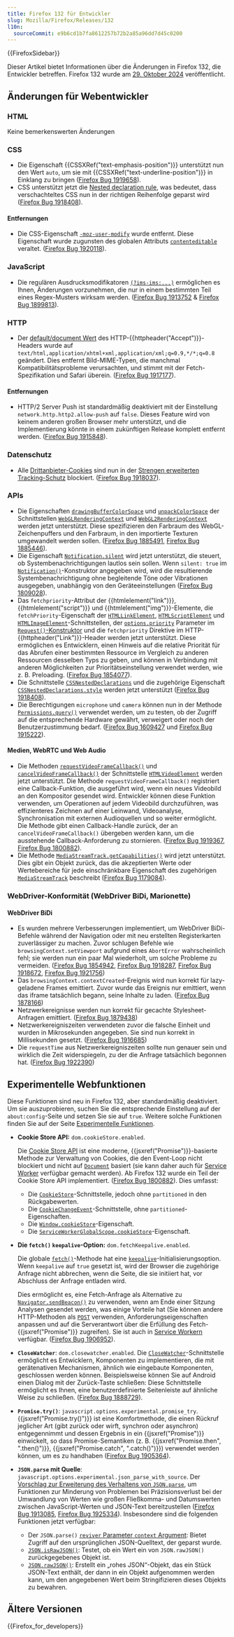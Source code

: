 ```yaml
---
title: Firefox 132 für Entwickler
slug: Mozilla/Firefox/Releases/132
l10n:
  sourceCommit: e9b6cd1b7fa8612257b72b2a85a96dd7d45c0200
---
```


{{FirefoxSidebar}}

Dieser Artikel bietet Informationen über die Änderungen in Firefox 132, die Entwickler betreffen. Firefox 132 wurde am [29. Oktober 2024](https://whattrainisitnow.com/release/?version=132) veröffentlicht.

## Änderungen für Webentwickler

### HTML

Keine bemerkenswerten Änderungen

### CSS

- Die Eigenschaft {{CSSXRef("text-emphasis-position")}} unterstützt nun den Wert `auto`, um sie mit {{CSSXRef("text-underline-position")}} in Einklang zu bringen ([Firefox Bug 1919658](https://bugzil.la/1919658)).
- CSS unterstützt jetzt die [Nested declaration rule](/de/docs/Web/API/CSSNestedDeclarations#nested_declarations_rule), was bedeutet, dass verschachteltes CSS nun in der richtigen Reihenfolge geparst wird ([Firefox Bug 1918408](https://bugzil.la/1918408)).

#### Entfernungen

- Die CSS-Eigenschaft [`-moz-user-modify`](/de/docs/Web/CSS/user-modify) wurde entfernt. Diese Eigenschaft wurde zugunsten des globalen Attributs [`contenteditable`](/de/docs/Web/HTML/Reference/Global_attributes/contenteditable) veraltet. ([Firefox Bug 1920118](https://bugzil.la/1920118)).

### JavaScript

- Die regulären Ausdrucksmodifikatoren [`(?ims-ims:...)`](/de/docs/Web/JavaScript/Reference/Regular_expressions/Modifier) ermöglichen es Ihnen, Änderungen vorzunehmen, die nur in einem bestimmten Teil eines Regex-Musters wirksam werden. ([Firefox Bug 1913752](https://bugzil.la/1913752) & [Firefox Bug 1899813](https://bugzil.la/1899813)).

### HTTP

- Der [default/document Wert](/de/docs/Web/HTTP/Guides/Content_negotiation/List_of_default_Accept_values#default_values) des HTTP-{{httpheader("Accept")}}-Headers wurde auf `text/html,application/xhtml+xml,application/xml;q=0.9,*/*;q=0.8` geändert.
  Dies entfernt Bild-MIME-Typen, die manchmal Kompatibilitätsprobleme verursachten, und stimmt mit der Fetch-Spezifikation und Safari überein. ([Firefox Bug 1917177](https://bugzil.la/1917177)).

#### Entfernungen

- HTTP/2 Server Push ist standardmäßig deaktiviert mit der Einstellung `network.http.http2.allow-push` auf `false`.
  Dieses Feature wird von keinem anderen großen Browser mehr unterstützt, und die Implementierung könnte in einem zukünftigen Release komplett entfernt werden. ([Firefox Bug 1915848](https://bugzil.la/1915848)).

### Datenschutz

- Alle [Drittanbieter-Cookies](/de/docs/Web/Privacy/Guides/Third-party_cookies) sind nun in der [Strengen erweiterten Tracking-Schutz](https://support.mozilla.org/en-US/kb/enhanced-tracking-protection-firefox-desktop#w_strict-enhanced-tracking-protection) blockiert. ([Firefox Bug 1918037](https://bugzil.la/1918037)).

### APIs

- Die Eigenschaften [`drawingBufferColorSpace`](/de/docs/Web/API/WebGLRenderingContext/drawingBufferColorSpace) und [`unpackColorSpace`](/de/docs/Web/API/WebGLRenderingContext/unpackColorSpace) der Schnittstellen [`WebGLRenderingContext`](/de/docs/Web/API/WebGLRenderingContext) und [`WebGL2RenderingContext`](/de/docs/Web/API/WebGL2RenderingContext) werden jetzt unterstützt. Diese spezifizieren den Farbraum des WebGL-Zeichenpuffers und den Farbraum, in den importierte Texturen umgewandelt werden sollen. ([Firefox Bug 1885491](https://bugzil.la/1885491), [Firefox Bug 1885446](https://bugzil.la/1885446)).
- Die Eigenschaft [`Notification.silent`](/de/docs/Web/API/Notification/silent) wird jetzt unterstützt, die steuert, ob Systembenachrichtigungen lautlos sein sollen. Wenn `silent: true` im [`Notification()`](/de/docs/Web/API/Notification/Notification)-Konstruktor angegeben wird, wird die resultierende Systembenachrichtigung ohne begleitende Töne oder Vibrationen ausgegeben, unabhängig von den Geräteeinstellungen ([Firefox Bug 1809028](https://bugzil.la/1809028)).
- Das `fetchpriority`-Attribut der {{htmlelement("link")}}, {{htmlelement("script")}} und {{htmlelement("img")}}-Elemente, die `fetchPriority`-Eigenschaft der [`HTMLLinkElement`](/de/docs/Web/API/HTMLLinkElement), [`HTMLScriptElement`](/de/docs/Web/API/HTMLScriptElement) und [`HTMLImageElement`](/de/docs/Web/API/HTMLImageElement)-Schnittstellen, der [`options.priority`](/de/docs/Web/API/RequestInit#priority) Parameter im [`Request()`-Konstruktor](/de/docs/Web/API/Request/Request) und die `fetchpriority` Direktive im HTTP-{{httpheader("Link")}}-Header werden jetzt unterstützt. Diese ermöglichen es Entwicklern, einen Hinweis auf die relative Priorität für das Abrufen einer bestimmten Ressource im Vergleich zu anderen Ressourcen desselben Typs zu geben, und können in Verbindung mit anderen Möglichkeiten zur Prioritätseinstellung verwendet werden, wie z. B. Preloading. ([Firefox Bug 1854077](https://bugzil.la/1854077)).
- Die Schnittstelle [`CSSNestedDeclarations`](/de/docs/Web/API/CSSNestedDeclarations) und die zugehörige Eigenschaft [`CSSNestedDeclarations.style`](/de/docs/Web/API/CSSNestedDeclarations/style) werden jetzt unterstützt ([Firefox Bug 1918408](https://bugzil.la/1918408)).
- Die Berechtigungen `microphone` und `camera` können nun in der Methode [`Permissions.query()`](/de/docs/Web/API/Permissions/query) verwendet werden, um zu testen, ob der Zugriff auf die entsprechende Hardware gewährt, verweigert oder noch der Benutzerzustimmung bedarf. ([Firefox Bug 1609427](https://bugzil.la/1609427) und [Firefox Bug 1915222](https://bugzil.la/1915222)).

#### Medien, WebRTC und Web Audio

- Die Methoden [`requestVideoFrameCallback()`](/de/docs/Web/API/HTMLVideoElement/requestVideoFrameCallback) und [`cancelVideoFrameCallback()`](/de/docs/Web/API/HTMLVideoElement/cancelVideoFrameCallback) der Schnittstelle [`HTMLVideoElement`](/de/docs/Web/API/HTMLVideoElement) werden jetzt unterstützt. Die Methode `requestVideoFrameCallback()` registriert eine Callback-Funktion, die ausgeführt wird, wenn ein neues Videobild an den Kompositor gesendet wird. Entwickler können diese Funktion verwenden, um Operationen auf jedem Videobild durchzuführen, was effizienteres Zeichnen auf einer Leinwand, Videoanalyse, Synchronisation mit externen Audioquellen und so weiter ermöglicht. Die Methode gibt einen Callback-Handle zurück, der an `cancelVideoFrameCallback()` übergeben werden kann, um die ausstehende Callback-Anforderung zu stornieren. ([Firefox Bug 1919367](https://bugzil.la/1919367), [Firefox Bug 1800882](https://bugzil.la/1800882)).
- Die Methode [`MediaStreamTrack.getCapabilities()`](/de/docs/Web/API/MediaStreamTrack/getCapabilities) wird jetzt unterstützt. Dies gibt ein Objekt zurück, das die akzeptierten Werte oder Wertebereiche für jede einschränkbare Eigenschaft des zugehörigen [`MediaStreamTrack`](/de/docs/Web/API/MediaStreamTrack) beschreibt ([Firefox Bug 1179084](https://bugzil.la/1179084)).

### WebDriver-Konformität (WebDriver BiDi, Marionette)

#### WebDriver BiDi

- Es wurden mehrere Verbesserungen implementiert, um WebDriver BiDi-Befehle während der Navigation oder mit neu erstellten Registerkarten zuverlässiger zu machen. Zuvor schlugen Befehle wie `browsingContext.setViewport` aufgrund eines `AbortError` wahrscheinlich fehl; sie werden nun ein paar Mal wiederholt, um solche Probleme zu vermeiden. ([Firefox Bug 1854942](https://bugzil.la/1854942), [Firefox Bug 1918287](https://bugzil.la/1918287), [Firefox Bug 1918672](https://bugzil.la/1918672), [Firefox Bug 1921756](https://bugzil.la/1921756))
- Das `browsingContext.contextCreated`-Ereignis wird nun korrekt für lazy-geladene Frames emittiert. Zuvor wurde das Ereignis nur emittiert, wenn das iframe tatsächlich begann, seine Inhalte zu laden. ([Firefox Bug 1878166](https://bugzil.la/1878166))
- Netzwerkereignisse werden nun korrekt für gecachte Stylesheet-Anfragen emittiert. ([Firefox Bug 1879438](https://bugzil.la/1879438))
- Netzwerkereigniszeiten verwendeten zuvor die falsche Einheit und wurden in Mikrosekunden angegeben. Sie sind nun korrekt in Millisekunden gesetzt. ([Firefox Bug 1916685](https://bugzil.la/1916685))
- Die `requestTime` aus Netzwerkereigniszeiten sollte nun genauer sein und wirklich die Zeit widerspiegeln, zu der die Anfrage tatsächlich begonnen hat. ([Firefox Bug 1922390](https://bugzil.la/1922390))

## Experimentelle Webfunktionen

Diese Funktionen sind neu in Firefox 132, aber standardmäßig deaktiviert. Um sie auszuprobieren, suchen Sie die entsprechende Einstellung auf der `about:config`-Seite und setzen Sie sie auf `true`. Weitere solche Funktionen finden Sie auf der Seite [Experimentelle Funktionen](/de/docs/Mozilla/Firefox/Experimental_features).

- **Cookie Store API:** `dom.cookieStore.enabled`.

  Die [Cookie Store API](/de/docs/Web/API/Cookie_Store_API) ist eine moderne, {{jsxref("Promise")}}-basierte Methode zur Verwaltung von Cookies, die den Event-Loop nicht blockiert und nicht auf [`Document`](/de/docs/Web/API/Document) basiert (sie kann daher auch für [Service Worker](/de/docs/Web/API/Service_Worker_API) verfügbar gemacht werden). Ab Firefox 132 wurde ein Teil der Cookie Store API implementiert. ([Firefox Bug 1800882](https://bugzil.la/1800882)). Dies umfasst:

  - Die [`CookieStore`](/de/docs/Web/API/CookieStore)-Schnittstelle, jedoch ohne `partitioned` in den Rückgabewerten.
  - Die [`CookieChangeEvent`](/de/docs/Web/API/CookieChangeEvent)-Schnittstelle, ohne `partitioned`-Eigenschaften.
  - Die [`Window.cookieStore`](/de/docs/Web/API/Window/cookieStore)-Eigenschaft.
  - Die [`ServiceWorkerGlobalScope.cookieStore`](/de/docs/Web/API/ServiceWorkerGlobalScope/cookieStore)-Eigenschaft.

- **Die `fetch()` `keepalive`-Option:** `dom.fetchKeepalive.enabled`.

  Die globale [`fetch()`](/de/docs/Web/API/Window/fetch)-Methode hat eine [`keepalive`](/de/docs/Web/API/RequestInit#keepalive)-Initialisierungsoption. Wenn `keepalive` auf `true` gesetzt ist, wird der Browser die zugehörige Anfrage nicht abbrechen, wenn die Seite, die sie initiiert hat, vor Abschluss der Anfrage entladen wird.

  Dies ermöglicht es, eine Fetch-Anfrage als Alternative zu [`Navigator.sendBeacon()`](/de/docs/Web/API/Navigator/sendBeacon) zu verwenden, wenn am Ende einer Sitzung Analysen gesendet werden, was einige Vorteile hat (Sie können andere HTTP-Methoden als [`POST`](/de/docs/Web/HTTP/Reference/Methods/POST) verwenden, Anforderungseigenschaften anpassen und auf die Serverantwort über die Erfüllung des Fetch-{{jsxref("Promise")}} zugreifen). Sie ist auch in [Service Workern](/de/docs/Web/API/Service_Worker_API) verfügbar. ([Firefox Bug 1906952](https://bugzil.la/1906952)).

- **`CloseWatcher`**: <code>dom.closewatcher.enabled</code>.
  Die [`CloseWatcher`](/de/docs/Web/API/CloseWatcher)-Schnittstelle ermöglicht es Entwicklern, Komponenten zu implementieren, die mit gerätenativen Mechanismen, ähnlich wie eingebaute Komponenten, geschlossen werden können. Beispielsweise können Sie auf Android einen Dialog mit der Zurück-Taste schließen: Diese Schnittstelle ermöglicht es Ihnen, eine benutzerdefinierte Seitenleiste auf ähnliche Weise zu schließen. ([Firefox Bug 1888729](https://bugzil.la/1888729)).

- **`Promise.try()`**: <code>javascript.options.experimental.promise_try</code>. {{jsxref("Promise.try()")}} ist eine Komfortmethode, die einen Rückruf jeglicher Art (gibt zurück oder wirft, synchron oder asynchron) entgegennimmt und dessen Ergebnis in ein {{jsxref("Promise")}} einwickelt, so dass Promise-Semantiken (z. B. {{jsxref("Promise.then", ".then()")}}, {{jsxref("Promise.catch", ".catch()")}}) verwendet werden können, um es zu handhaben ([Firefox Bug 1905364](https://bugzil.la/1905364)).

- **`JSON.parse` mit Quelle**: <code>javascript.options.experimental.json_parse_with_source</code>. Der [Vorschlag zur Erweiterung des Verhaltens von `JSON.parse`](https://github.com/tc39/proposal-json-parse-with-source), um Funktionen zur Minderung von Problemen bei Präzisionsverlust bei der Umwandlung von Werten wie großen Fließkomma- und Datumswerten zwischen JavaScript-Werten und JSON-Text bereitzustellen ([Firefox Bug 1913085](https://bugzil.la/1913085), [Firefox Bug 1925334](https://bugzil.la/1925334)). Insbesondere sind die folgenden Funktionen jetzt verfügbar:
  - Der `JSON.parse()` [`reviver` Parameter `context` Argument](/de/docs/Web/JavaScript/Reference/Global_Objects/JSON/parse#the_reviver_parameter): Bietet Zugriff auf den ursprünglichen JSON-Quelltext, der geparst wurde.
  - [`JSON.isRawJSON()`](/de/docs/Web/JavaScript/Reference/Global_Objects/JSON/isRawJSON): Testet, ob ein Wert ein von `JSON.rawJSON()` zurückgegebenes Objekt ist.
  - [`JSON.rawJSON()`](/de/docs/Web/JavaScript/Reference/Global_Objects/JSON/rawJSON): Erstellt ein „rohes JSON“-Objekt, das ein Stück JSON-Text enthält, der dann in ein Objekt aufgenommen werden kann, um den angegebenen Wert beim Stringifizieren dieses Objekts zu bewahren.

## Ältere Versionen

{{Firefox_for_developers}}
